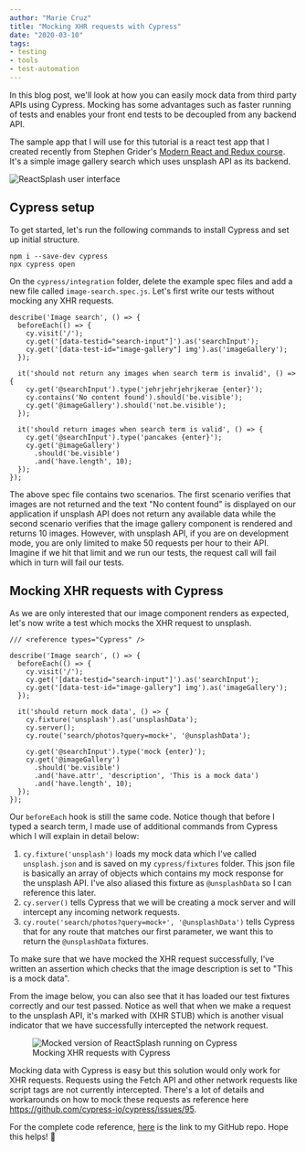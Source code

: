 ```yaml
---
author: "Marie Cruz"
title: "Mocking XHR requests with Cypress"
date: "2020-03-10"
tags:
- testing
- tools
- test-automation
---
```


In this blog post, we'll look at how you can easily mock data from third party APIs using Cypress. Mocking has some advantages such as faster running of tests and enables your front end tests to be decoupled from any backend API. 

The sample app that I will use for this tutorial is a react test app that I created recently from Stephen Grider's [Modern React and Redux course](https://www.udemy.com/course/react-redux/). It's a simple image gallery search which uses unsplash API as its backend.

<img src="../../images/react-splash.gif" alt="ReactSplash user interface">

## Cypress setup

To get started, let's run the following commands to install Cypress and set up initial structure.

```
npm i --save-dev cypress
npx cypress open
```

On the `cypress/integration` folder, delete the example spec files and add a new file called `image-search.spec.js`. Let's first write our tests without mocking any XHR requests. 

```
describe('Image search', () => {
  beforeEach(() => {
    cy.visit('/');
    cy.get('[data-testid="search-input"]').as('searchInput');
    cy.get('[data-test-id="image-gallery"] img').as('imageGallery');
  });

  it('should not return any images when search term is invalid', () => {
    cy.get('@searchInput').type('jehrjehrjehrjkerae {enter}');
    cy.contains('No content found').should('be.visible');
    cy.get('@imageGallery').should('not.be.visible');
  });

  it('should return images when search term is valid', () => {
    cy.get('@searchInput').type('pancakes {enter}');
    cy.get('@imageGallery')
      .should('be.visible')
      .and('have.length', 10);
  });
});
```

The above spec file contains two scenarios. The first scenario verifies that images are not returned and the text "No content found" is displayed on our application if unsplash API does not return any available data while the second scenario verifies that the image gallery component is rendered and returns 10 images. However, with unsplash API, if you are on development mode, you are only limited to make 50 requests per hour to their API. Imagine if we hit that limit and we run our tests, the request call will fail which in turn will fail our tests.

## Mocking XHR requests with Cypress

As we are only interested that our image component renders as expected, let's now write a test which mocks the XHR request to unsplash.

```
/// <reference types="Cypress" />

describe('Image search', () => {
  beforeEach(() => {
    cy.visit('/');
    cy.get('[data-testid="search-input"]').as('searchInput');
    cy.get('[data-test-id="image-gallery"] img').as('imageGallery');
  });

  it('should return mock data', () => {
    cy.fixture('unsplash').as('unsplashData');
    cy.server();
    cy.route('search/photos?query=mock+', '@unsplashData');

    cy.get('@searchInput').type('mock {enter}');
    cy.get('@imageGallery')
      .should('be.visible')
      .and('have.attr', 'description', 'This is a mock data')
      .and('have.length', 10);
  });
});
```

Our `beforeEach` hook is still the same code. Notice though that before I typed a search term, I made use of additional commands from Cypress which I will explain in detail below:

1. `cy.fixture('unsplash')` loads my mock data which I've called `unsplash.json` and is saved on my `cypress/fixtures` folder. This json file is basically an array of objects which contains my mock response for the unsplash API. I've also aliased this fixture as `@unsplashData` so I can reference this later.
1. `cy.server()`  tells Cypress that we will be creating a mock server and will intercept any incoming network requests.
1. `cy.route('search/photos?query=mock+', '@unsplashData')` tells Cypress that for any route that matches our first parameter, we want this to return the `@unsplashData`  fixtures.

To make sure that we have mocked the XHR request successfully, I've written an assertion which checks that the image description is set to "This is a mock data".

From the image below, you can also see that it has loaded our test fixtures correctly and our test passed. Notice as well that when we make a request to the unsplash API, it's marked with (XHR STUB) which is another visual indicator that we have successfully intercepted the network request.

<figure>
  <img src="../../images/react-splash-mocked.gif" alt="Mocked version of ReactSplash running on Cypress">
  <figcaption>Mocking XHR requests with Cypress</figcaption>
</figure>

Mocking data with Cypress is easy but this solution would only work for XHR requests. Requests using the Fetch API and other network requests like script tags are not currently intercepted. There's a lot of details and workarounds on how to mock these requests as reference here https://github.com/cypress-io/cypress/issues/95. 

For the complete code reference, [here](https://github.com/mdcruz/react-sample-apps/tree/master/image-search) is the link to my GitHub repo. Hope this helps! 🙂